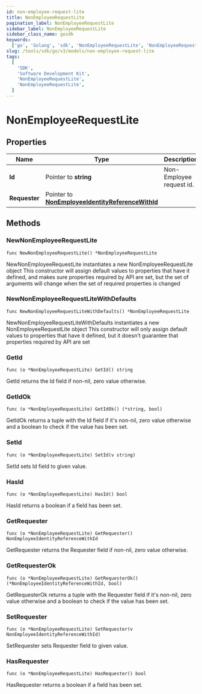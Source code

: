 ```yaml
---
id: non-employee-request-lite
title: NonEmployeeRequestLite
pagination_label: NonEmployeeRequestLite
sidebar_label: NonEmployeeRequestLite
sidebar_class_name: gosdk
keywords:
  ['go', 'Golang', 'sdk', 'NonEmployeeRequestLite', 'NonEmployeeRequestLite']
slug: /tools/sdk/go/v3/models/non-employee-request-lite
tags:
  [
    'SDK',
    'Software Development Kit',
    'NonEmployeeRequestLite',
    'NonEmployeeRequestLite',
  ]
---
```


# NonEmployeeRequestLite

## Properties

| Name | Type | Description | Notes |
| --- | --- | --- | --- |
| **Id** | Pointer to **string** | Non-Employee request id. | [optional] |
| **Requester** | Pointer to [**NonEmployeeIdentityReferenceWithId**](non-employee-identity-reference-with-id) |  | [optional] |

## Methods

### NewNonEmployeeRequestLite

`func NewNonEmployeeRequestLite() *NonEmployeeRequestLite`

NewNonEmployeeRequestLite instantiates a new NonEmployeeRequestLite object This constructor will assign default values to properties that have it defined, and makes sure properties required by API are set, but the set of arguments will change when the set of required properties is changed

### NewNonEmployeeRequestLiteWithDefaults

`func NewNonEmployeeRequestLiteWithDefaults() *NonEmployeeRequestLite`

NewNonEmployeeRequestLiteWithDefaults instantiates a new NonEmployeeRequestLite object This constructor will only assign default values to properties that have it defined, but it doesn't guarantee that properties required by API are set

### GetId

`func (o *NonEmployeeRequestLite) GetId() string`

GetId returns the Id field if non-nil, zero value otherwise.

### GetIdOk

`func (o *NonEmployeeRequestLite) GetIdOk() (*string, bool)`

GetIdOk returns a tuple with the Id field if it's non-nil, zero value otherwise and a boolean to check if the value has been set.

### SetId

`func (o *NonEmployeeRequestLite) SetId(v string)`

SetId sets Id field to given value.

### HasId

`func (o *NonEmployeeRequestLite) HasId() bool`

HasId returns a boolean if a field has been set.

### GetRequester

`func (o *NonEmployeeRequestLite) GetRequester() NonEmployeeIdentityReferenceWithId`

GetRequester returns the Requester field if non-nil, zero value otherwise.

### GetRequesterOk

`func (o *NonEmployeeRequestLite) GetRequesterOk() (*NonEmployeeIdentityReferenceWithId, bool)`

GetRequesterOk returns a tuple with the Requester field if it's non-nil, zero value otherwise and a boolean to check if the value has been set.

### SetRequester

`func (o *NonEmployeeRequestLite) SetRequester(v NonEmployeeIdentityReferenceWithId)`

SetRequester sets Requester field to given value.

### HasRequester

`func (o *NonEmployeeRequestLite) HasRequester() bool`

HasRequester returns a boolean if a field has been set.
